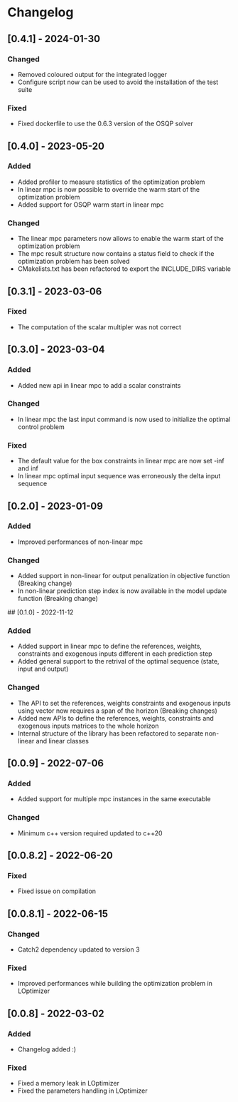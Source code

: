 # Changelog

## [0.4.1] - 2024-01-30
### Changed
- Removed coloured output for the integrated logger
- Configure script now can be used to avoid the installation of the test suite

### Fixed
- Fixed dockerfile to use the 0.6.3 version of the OSQP solver

## [0.4.0] - 2023-05-20

### Added
- Added profiler to measure statistics of the optimization problem
- In linear mpc is now possible to override the warm start of the optimization problem
- Added support for OSQP warm start in linear mpc

### Changed
- The linear mpc parameters now allows to enable the warm start of the optimization problem
- The mpc result structure now contains a status field to check if the optimization problem has been solved
- CMakelists.txt has been refactored to export the INCLUDE_DIRS variable

## [0.3.1] - 2023-03-06

### Fixed
- The computation of the scalar multipler was not correct

## [0.3.0] - 2023-03-04

### Added
- Added new api in linear mpc to add a scalar constraints

### Changed
- In linear mpc the last input command is now used to initialize the optimal control problem

### Fixed
- The default value for the box constraints in linear mpc are now set -inf and inf
- In linear mpc optimal input sequence was erroneously the delta input sequence

## [0.2.0] - 2023-01-09

### Added
- Improved performances of non-linear mpc
### Changed
- Added support in non-linear for output penalization in objective function (Breaking change)
- In non-linear prediction step index is now available in the model update function (Breaking change)

## [0.1.0] - 2022-11-12
### Added
- Added support in linear mpc to define the references, weights, constraints and exogenous inputs different in each prediction step
- Added general support to the retrival of the optimal sequence (state, input and output)

### Changed
- The API to set the references, weights constraints and exogenous inputs using vector now requires a span of the horizon (Breaking changes)
- Added new APIs to define the references, weights, constraints and exogenous inputs matrices to the whole horizon
- Internal structure of the library has been refactored to separate non-linear and linear classes

## [0.0.9] - 2022-07-06
### Added
- Added support for multiple mpc instances in the same executable

### Changed
- Minimum c++ version required updated to c++20

## [0.0.8.2] - 2022-06-20

### Fixed
- Fixed issue on compilation

## [0.0.8.1] - 2022-06-15

### Changed
- Catch2 dependency updated to version 3

### Fixed
- Improved performances while building the optimization problem in LOptimizer

## [0.0.8] - 2022-03-02
### Added
- Changelog added :)
### Fixed
- Fixed a memory leak in LOptimizer
- Fixed the parameters handling in LOptimizer
